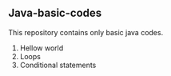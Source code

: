 ## Java-basic-codes
This repository contains only basic java codes.
1. Hellow world
2. Loops
3. Conditional statements
